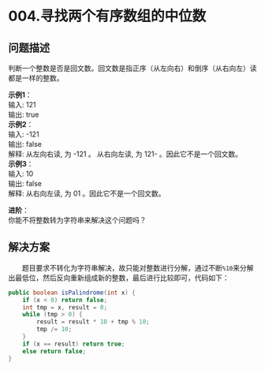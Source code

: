 # 004.寻找两个有序数组的中位数

## **问题描述**  

判断一个整数是否是回文数。回文数是指正序（从左向右）和倒序（从右向左）读都是一样的整数。

**示例1**：  
输入: 121  
输出: true  
**示例2**：  
输入: -121  
输出: false  
解释: 从左向右读, 为 -121 。 从右向左读, 为 121- 。因此它不是一个回文数。  
**示例3**：  
输入: 10  
输出: false  
解释: 从右向左读, 为 01 。因此它不是一个回文数。  

**进阶**：  
你能不将整数转为字符串来解决这个问题吗？

## **解决方案**

&emsp;&emsp;题目要求不转化为字符串解决，故只能对整数进行分解，通过不断`%10`来分解出最低位，然后反向重新组成新的整数，最后进行比较即可，代码如下：

```java
public boolean isPalindrome(int x) {
    if (x < 0) return false;
    int tmp = x, result = 0;
    while (tmp > 0) {
        result = result * 10 + tmp % 10;
        tmp /= 10;
    }
    if (x == result) return true;
    else return false;
}
```